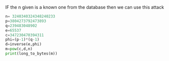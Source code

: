 IF the n given is a known one from the database then we can use this attack

```py
n= 3240340324348240233
p=3804273792473893
q=239483048902
e=65537
c=347230470394311
phi=(p-1)*(q-1)
d=inverse(e,phi)
m=pow(c,d,n)
print(long_to_bytes(m))
```
